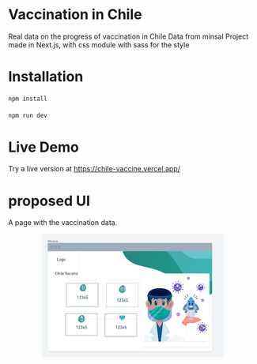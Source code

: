 # Vaccination in Chile

Real data on the progress of vaccination in Chile
Data from minsal
Project made in Next.js, with css module with sass for the style

# Installation

```bash
npm install

npm run dev

```

# Live Demo

Try a live version at https://chile-vaccine.vercel.app/

# proposed UI

A page with the vaccination data.

<center><img src="./public/image/wireframe.png" height="250px" alt="ui index" /></center>
